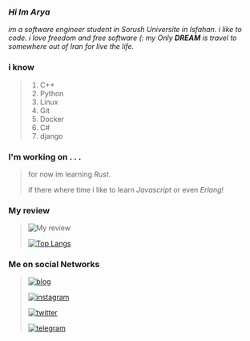 ### _Hi Im Arya_

_im a software engineer student in Sorush Universite in Isfahan. i like to code. i love freedom and free software (:
my Only __DREAM__ is travel to somewhere out of Iran for live the life._


### i know
> 1. C++
> 2. Python
> 3. Linux
> 4. Git
> 5. Docker
> 6. C#
> 7. django

### I'm working on . . .
>  for now im learning _Rust_.
> 
>  if there where time i like to learn _Javascript_ or even _Erlang_!

### My review
> ![My review](https://github-readme-stats.vercel.app/api?username=shabane&show_icons=true&count_private=true&include_all_commits=true&theme=tokyonight)
>
> [![Top Langs](https://github-readme-stats.vercel.app/api/top-langs/?username=shabane&layout=compact&theme=tokyonight)](https://github.com/anuraghazra/github-readme-stats)


### Me on social Networks
> [![blog](https://s4.uupload.ir/files/icons8-google-sites-50_a03l.png)](https://virgool.io/@m_shabane)
> 
> [![instagram](https://s4.uupload.ir/files/icons8-instagram-50_orrv.png)](https://www.instagram.com/arya_shabane)
>
> [![twitter](https://s4.uupload.ir/files/icons8-twitter-circled-50_8et8.png)](https://twitter.com/m_shabane)
> 
> [![telegram](https://s4.uupload.ir/files/icons8-telegram-app-50_6jzs.png)](https://t.me/bitorbit) 
